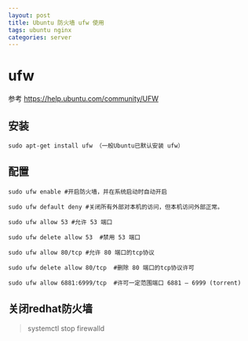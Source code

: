 ```yaml
---
layout: post
title: Ubuntu 防火墙 ufw 使用
tags: ubuntu nginx
categories: server
---
```


# ufw
参考 https://help.ubuntu.com/community/UFW

## 安装
    sudo apt-get install ufw （一般Ubuntu已默认安装 ufw）

## 配置
    sudo ufw enable #开启防火墙，并在系统启动时自动开启

    sudo ufw default deny #关闭所有外部对本机的访问，但本机访问外部正常。

    sudo ufw allow 53 #允许 53 端口

    sudo ufw delete allow 53  #禁用 53 端口

    sudo ufw allow 80/tcp #允许 80 端口的tcp协议

    sudo ufw delete allow 80/tcp  #删除 80 端口的tcp协议许可

    sudo ufw allow 6881:6999/tcp  #许可一定范围端口 6881 – 6999 (torrent)


## 关闭redhat防火墙
>systemctl stop firewalld
